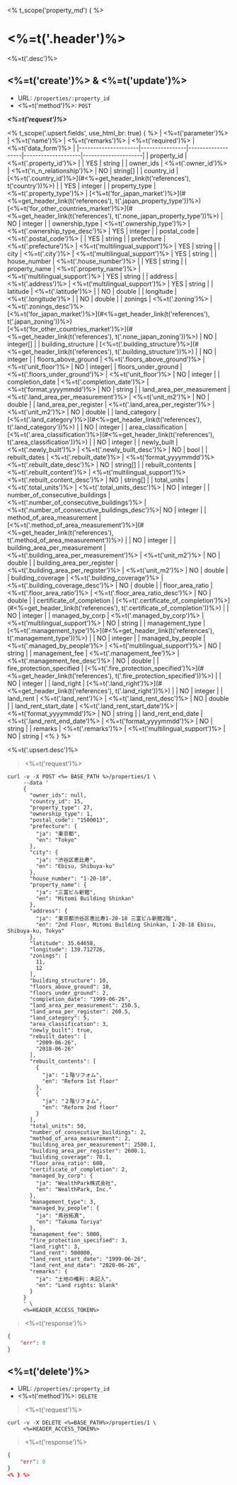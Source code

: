 <% t_scope('property_md') { %>
# <%=t('.header')%>

<%=t('.desc')%>

## <%=t('create')%> & <%=t('update')%>

- URL: `/properties/:property_id`
- <%=t('method')%>: `POST`

***<%=t('request')%>***

<% t_scope('.upsert.fields', use_html_br: true) { %>
| <%=t('parameter')%> | <%=t('name')%> | <%=t('remarks')%> | <%=t('required')%> | <%=t('data_form')%> |
|---------------------|----------------|-------------------|--------------------|---------------------|
| property_id | <%=t('.property_id')%> | | YES | string |
| owner_ids | <%=t('.owner_id')%> | <%=t('n_n_relationship')%> | NO | string[] |
| country_id | [<%=t('.country_id')%>](#<%=get_header_link(t('references'), t('country'))%>) | | YES | integer |
| property_type | <%=t('.property_type')%> | [<%=t('for_japan_market')%>](#<%=get_header_link(t('references'), t('.japan_property_type'))%>)<br>[<%=t('for_other_countries_market')%>](#<%=get_header_link(t('references'), t('.none_japan_property_type'))%>) | NO | integer |
| ownership_type | <%=t('.ownership_type')%> | <%=t('.ownership_type_desc')%> | YES | integer |
| postal_code | <%=t('.postal_code')%> | | YES | string |
| prefecture | <%=t('.prefecture')%> | <%=t('multilingual_support')%> | YES | string |
| city | <%=t('.city')%> | <%=t('multilingual_support')%> | YES | string |
| house_number | <%=t('.house_number')%> | | YES | string |
| property_name | <%=t('.property_name')%> | <%=t('multilingual_support')%> | YES | string |
| address | <%=t('.address')%> | <%=t('multilingual_support')%> | YES | string |
| latitude | <%=t('.latitude')%> | | NO | double |
| longitude | <%=t('.longitude')%> | | NO | double |
| zonings | <%=t('.zoning')%> | <%=t('.zonings_desc')%><br>[<%=t('for_japan_market')%>](#<%=get_header_link(t('references'), t('.japan_zoning'))%>)<br>[<%=t('for_other_countries_market')%>](#<%=get_header_link(t('references'), t('.none_japan_zoning'))%>) | NO | integer[] |
| building_structure | [<%=t('.building_structure')%>](#<%=get_header_link(t('references'), t('.building_structure'))%>) | | NO | integer |
| floors_above_ground | <%=t('.floors_above_ground')%> | <%=t('unit_floor')%> | NO | integer|
| floors_under_ground | <%=t('.floors_under_ground')%> | <%=t('unit_floor')%> | NO | integer |
| completion_date | <%=t('.completion_date')%> | <%=t('format_yyyymmdd')%> | NO | string |
| land_area_per_measurement | <%=t('.land_area_per_measurement')%> | <%=t('unit_m2')%> | NO | double |
| land_area_per_register | <%=t('.land_area_per_register')%> | <%=t('unit_m2')%> | NO | double |
| land_category | [<%=t('.land_category')%>](#<%=get_header_link(t('references'), t('.land_category'))%>) | | NO | integer |
| area_classification | [<%=t('.area_classification')%>](#<%=get_header_link(t('references'), t('.area_classification'))%>) | | NO | integer |
| newly_built | <%=t('.newly_built')%> | <%=t('.newly_built_desc')%> | NO | bool |
| rebuilt_dates | <%=t('.rebuilt_date')%> | <%=t('format_yyyymmdd')%><br><%=t('.rebuilt_date_desc')%> | NO | string[] |
| rebuilt_contents | <%=t('.rebuilt_content')%> | <%=t('multilingual_support')%><br><%=t('.rebuilt_content_desc')%> | NO | string[] |
| total_units | <%=t('.total_units')%> | <%=t('.total_units_desc')%> | NO | integer |
| number_of_consecutive_buildings | <%=t('.number_of_consecutive_buildings')%> | <%=t('.number_of_consecutive_buildings_desc')%>| NO | integer |
| method_of_area_measurement | [<%=t('.method_of_area_measurement')%>](#<%=get_header_link(t('references'), t('.method_of_area_measurement'))%>) | | NO | integer |
| building_area_per_measurement | <%=t('.building_area_per_measurement')%> | <%=t('unit_m2')%> | NO | double |
| building_area_per_register | <%=t('.building_area_per_register')%> | <%=t('unit_m2')%> | NO | double |
| building_coverage | <%=t('.building_coverage')%> | <%=t('.building_coverage_desc')%> | NO | double |
| floor_area_ratio | <%=t('.floor_area_ratio')%> | <%=t('.floor_area_ratio_desc')%> | NO | double |
| certificate_of_completion | [<%=t('.certificate_of_completion')%>](#<%=get_header_link(t('references'), t('.certificate_of_completion'))%>) | | NO | integer |
| managed_by_corp | <%=t('.managed_by_corp')%> | <%=t('multilingual_support')%> | NO | string |
| management_type | [<%=t('.management_type')%>](#<%=get_header_link(t('references'), t('.management_type'))%>) | | NO | integer |
| managed_by_people | <%=t('.managed_by_people')%> | <%=t('multilingual_support')%> | NO | string |
| management_fee | <%=t('.management_fee')%> | <%=t('.management_fee_desc')%> | NO | double |
| fire_protection_specified | [<%=t('.fire_protection_specified')%>](#<%=get_header_link(t('references'), t('.fire_protection_specified'))%>) | | NO | integer |
| land_right | [<%=t('.land_right')%>](#<%=get_header_link(t('references'), t('.land_right'))%>) | | NO | integer |
| land_rent | <%=t('.land_rent')%> | <%=t('.land_rent_desc')%> | NO | double |
| land_rent_start_date | <%=t('.land_rent_start_date')%> | <%=t('format_yyyymmdd')%> | NO | string |
| land_rent_end_date | <%=t('.land_rent_end_date')%> | <%=t('format_yyyymmdd')%> | NO | string |
| remarks | <%=t('.remarks')%> | <%=t('multilingual_support')%> | NO | string |
<% } %>

<%=t('.upsert.desc')%>

> <%=t('request')%>

```shell
curl -v -X POST <%= BASE_PATH %>/properties/1 \
     --data '
     {
       "owner_ids": null,
       "country_id": 15,
       "property_type": 27,
       "ownership_type": 1,
       "postal_code": "1500013",
       "prefecture": {
         "ja": "東京都",
         "en": "Tokyo"
       },
       "city": {
         "ja": "渋谷区恵比寿",
         "en": "Ebisu, Shibuya-ku"
       },
       "house_number": "1-20-18",
       "property_name": {
         "ja": "三富ビル新館",
         "en": "Mitomi Building Shinkan"
       },
       "address": {
         "ja": "東京都渋谷区恵比寿1-20-18 三富ビル新館2階",
         "en": "2nd Floor, Mitomi Building Shinkan, 1-20-18 Ebisu, Shibuya-ku, Tokyo"
       },
       "latitude": 35.64658,
       "longitude": 139.712726,
       "zonings": [
         11,
         12
       ],
       "building_structure": 10,
       "floors_above_ground": 10,
       "floors_under_ground": 2,
       "completion_date": "1999-06-26",
       "land_area_per_measurement": 250.5,
       "land_area_per_register": 260.5,
       "land_category": 5,
       "area_classification": 3,
       "newly_built": true,
       "rebuilt_dates": [
         "2009-06-26",
         "2018-06-26"
       ],
       "rebuilt_contents": [
         {
           "ja": "１階リフォム",
           "en": "Reform 1st floor"
         },
         {
           "ja": "２階リフォム",
           "en": "Reform 2nd floor"
         }
       ],
       "total_units": 50,
       "number_of_consecutive_buildings": 2,
       "method_of_area_measurement": 2,
       "building_area_per_measurement": 2500.1,
       "building_area_per_register": 2600.1,
       "building_coverage": 70.1,
       "floor_area_ratio": 600,
       "certificate_of_completion": 2,
       "managed_by_corp": {
         "ja": "WealthPark株式会社",
         "en": "WealthPark, Inc."
       },
       "management_type": 3,
       "managed_by_people": {
         "ja": "鳥谷拓真",
         "en": "Takuma Toriya"
       },
       "management_fee": 5000,
       "fire_protection_specified": 3,
       "land_right": 3,
       "land_rent": 500000,
       "land_rent_start_date": "1999-06-26",
       "land_rent_end_date": "2020-06-26",
       "remarks": {
         "ja": "土地の権利：未記入",
         "en": "Land rights: blank"
       }
     }
     ' \
     <%=HEADER_ACCESS_TOKEN%>
```

> <%=t('response')%>

```json
{
    "err": 0
}
```

## <%=t('delete')%>

- URL: `/properties/:property_id`
- <%=t('method')%>: `DELETE`

> <%=t('request')%>

```shell
curl -v -X DELETE <%=BASE_PATH%>/properties/1 \
     <%=HEADER_ACCESS_TOKEN%>
```

> <%=t('response')%>

```json
{
    "err": 0
}
<% } %>